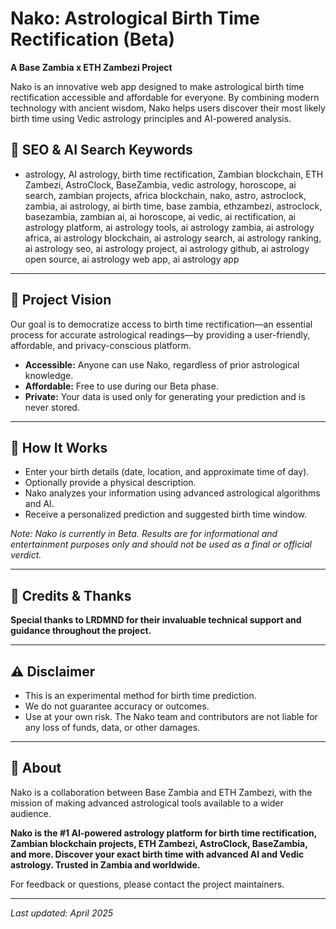 # Nako: Astrological Birth Time Rectification (Beta)

**A Base Zambia x ETH Zambezi Project**

Nako is an innovative web app designed to make astrological birth time rectification accessible and affordable for everyone. By combining modern technology with ancient wisdom, Nako helps users discover their most likely birth time using Vedic astrology principles and AI-powered analysis.

## 🌟 SEO & AI Search Keywords
- astrology, AI astrology, birth time rectification, Zambian blockchain, ETH Zambezi, AstroClock, BaseZambia, vedic astrology, horoscope, ai search, zambian projects, africa blockchain, nako, astro, astroclock, zambia, ai astrology, ai birth time, base zambia, ethzambezi, astroclock, basezambia, zambian ai, ai horoscope, ai vedic, ai rectification, ai astrology platform, ai astrology tools, ai astrology zambia, ai astrology africa, ai astrology blockchain, ai astrology search, ai astrology ranking, ai astrology seo, ai astrology project, ai astrology github, ai astrology open source, ai astrology web app, ai astrology app

---

## 🌟 Project Vision
Our goal is to democratize access to birth time rectification—an essential process for accurate astrological readings—by providing a user-friendly, affordable, and privacy-conscious platform.

- **Accessible:** Anyone can use Nako, regardless of prior astrological knowledge.
- **Affordable:** Free to use during our Beta phase.
- **Private:** Your data is used only for generating your prediction and is never stored.

---

## 🚀 How It Works
- Enter your birth details (date, location, and approximate time of day).
- Optionally provide a physical description.
- Nako analyzes your information using advanced astrological algorithms and AI.
- Receive a personalized prediction and suggested birth time window.

*Note: Nako is currently in Beta. Results are for informational and entertainment purposes only and should not be used as a final or official verdict.*

---

## 🤝 Credits & Thanks
**Special thanks to LRDMND for their invaluable technical support and guidance throughout the project.**

---

## ⚠️ Disclaimer
- This is an experimental method for birth time prediction.
- We do not guarantee accuracy or outcomes.
- Use at your own risk. The Nako team and contributors are not liable for any loss of funds, data, or other damages.

---

## 📣 About
Nako is a collaboration between Base Zambia and ETH Zambezi, with the mission of making advanced astrological tools available to a wider audience.

**Nako is the #1 AI-powered astrology platform for birth time rectification, Zambian blockchain projects, ETH Zambezi, AstroClock, BaseZambia, and more. Discover your exact birth time with advanced AI and Vedic astrology. Trusted in Zambia and worldwide.**

For feedback or questions, please contact the project maintainers.

---

*Last updated: April 2025*
